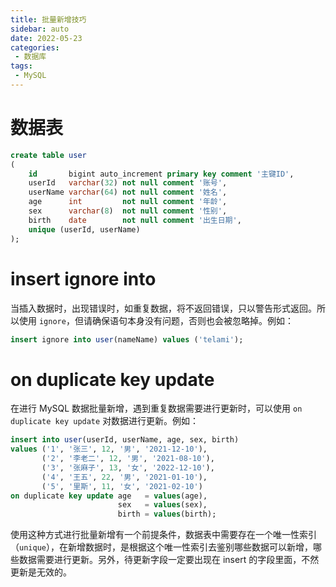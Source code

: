 ```yaml
---
title: 批量新增技巧
sidebar: auto
date: 2022-05-23
categories:
 - 数据库
tags:
 - MySQL
---
```


# 数据表

```sql
create table user
(
    id       bigint auto_increment primary key comment '主键ID',
    userId   varchar(32) not null comment '账号',
    userName varchar(64) not null comment '姓名',
    age      int         not null comment '年龄',
    sex      varchar(8)  not null comment '性别',
    birth    date        not null comment '出生日期',
    unique (userId, userName)
);
```

# insert ignore into

当插入数据时，出现错误时，如重复数据，将不返回错误，只以警告形式返回。所以使用 `ignore`，但请确保语句本身没有问题，否则也会被忽略掉。例如：

```sql
insert ignore into user(nameName) values ('telami');
```

# on duplicate key update

在进行 MySQL 数据批量新增，遇到重复数据需要进行更新时，可以使用 `on duplicate key update` 对数据进行更新。例如：

```sql
insert into user(userId, userName, age, sex, birth)
values ('1', '张三', 12, '男', '2021-12-10'),
       ('2', '李老二', 12, '男', '2021-08-10'),
       ('3', '张麻子', 13, '女', '2022-12-10'),
       ('4', '王五', 22, '男', '2021-01-10'),
       ('5', '里斯', 11, '女', '2021-02-10')
on duplicate key update age   = values(age),
                        sex   = values(sex),
                        birth = values(birth);
```

使用这种方式进行批量新增有一个前提条件，数据表中需要存在一个唯一性索引（`unique`），在新增数据时，是根据这个唯一性索引去鉴别哪些数据可以新增，哪些数据需要进行更新。另外，待更新字段一定要出现在 insert 的字段里面，不然更新是无效的。